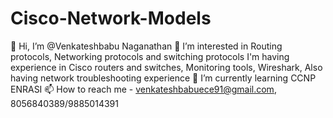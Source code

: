 # Cisco-Network-Models
👋 Hi, I’m @Venkateshbabu Naganathan
👀 I’m interested in Routing protocols, Networking protocols and switching protocols
I'm having experience in Cisco routers and switches, Monitoring tools, Wireshark, Also having network troubleshooting experience
🌱 I’m currently learning CCNP ENRASI
📫 How to reach me - venkateshbabuece91@gmail.com, 8056840389/9885014391
